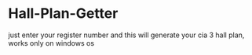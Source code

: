 # Hall-Plan-Getter
just enter your register number and this will generate your cia 3 hall plan, works only on windows os
